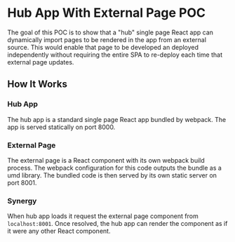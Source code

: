 # Hub App With External Page POC

The goal of this POC is to show that a "hub" single page React app can dynamically import pages to be rendered in the app from an external source. This would enable that page to be developed an deployed independently without requiring the entire SPA to re-deploy each time that external page updates.

## How It Works

### Hub App

The hub app is a standard single page React app bundled by webpack. The app is served statically on port 8000.

### External Page

The external page is a React component with its own webpack build process. The webpack configuration for this code outputs the bundle as a umd library. The bundled code is then served by its own static server on port 8001.

### Synergy

When hub app loads it request the external page component from `localhost:8001`. Once resolved, the hub app can render the component as if it were any other React component.
